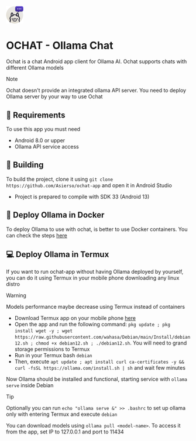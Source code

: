 <img src="ochat.png" width="48px">

# OCHAT - Ollama Chat
Ochat is a chat Android app client for Ollama AI. Ochat supports chats with different Ollama models

>[!NOTE] 
>Ochat doesn't provide an integrated ollama API server. You need to deploy Ollama server by your way to use Ochat

## 📱 Requirements
To use this app you must need 
- Android 8.0 or upper
- Ollama API service access

## 🔨 Building
To build the project, clone it using `git clone https://github.com/Asierso/ochat-app` and open it in Android Studio
- Project is prepared to compile with SDK 33 (Android 13)

## 🐳 Deploy Ollama in Docker
To deploy Ollama to use with ochat, is better to use Docker containers. You can check the steps [here](https://hub.docker.com/r/ollama/ollama)

## 💻 Deploy Ollama in Termux
If you want to run ochat-app without having Ollama deployed by yourself, you can do it using Termux in your mobile phone downloading any linux distro

>[!WARNING] 
>Models performance maybe decrease using Termux instead of containers

- Download Termux app on your mobile phone [here](https://github.com/termux/termux-app)
- Open the app and run the following command: `pkg update ; pkg install wget -y ; wget https://raw.githubusercontent.com/wahasa/Debian/main/Install/debian12.sh ; chmod +x debian12.sh ; ./debian12.sh`. You will need to grand storage permissions to Termux
- Run in your Termux bash `debian`
- Then, execute `apt update ; apt install curl ca-certificates -y && curl -fsSL https://ollama.com/install.sh | sh` and wait few minutes

Now Ollama should be installed and functional, starting service with `ollama serve` inside Debian

>[!TIP] 
>Optionally you can run `echo "ollama serve &" >> .bashrc` to set up ollama only with entering Termux and execute `debian` 

You can download models using `ollama pull <model-name>`. To access it from the app, set IP to 127.0.0.1 and port to 11434